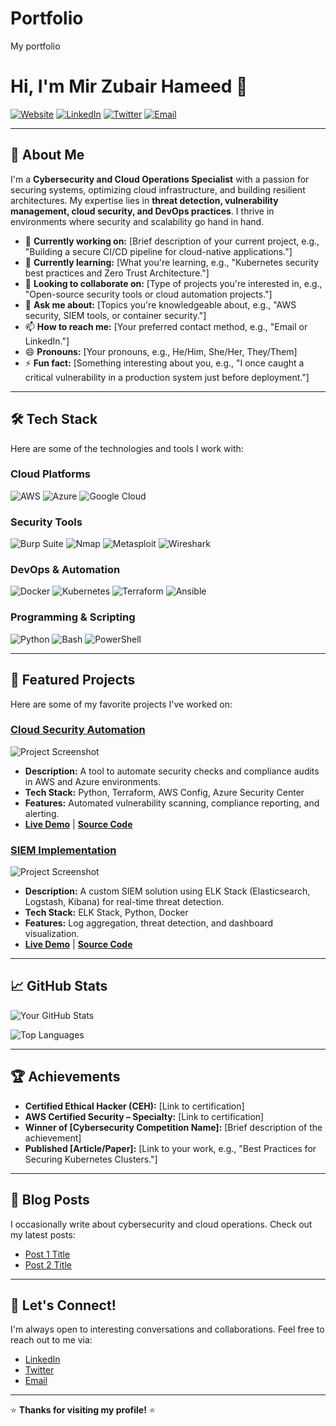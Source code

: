 # Portfolio
My portfolio
# Hi, I'm Mir Zubair Hameed 👋

[![Website](https://img.shields.io/badge/Portfolio-YourWebsite.com-blue?style=flat-square)](https://yourwebsite.com)
[![LinkedIn](https://img.shields.io/badge/LinkedIn-YourProfile-blue?style=flat-square&logo=linkedin)](https://linkedin.com/in/yourprofile)
[![Twitter](https://img.shields.io/badge/Twitter-YourHandle-blue?style=flat-square&logo=twitter)](https://twitter.com/yourhandle)
[![Email](https://img.shields.io/badge/Email-YourEmail-red?style=flat-square&logo=gmail)](mailto:youremail@example.com)

---

## 🚀 About Me

I'm a **Cybersecurity and Cloud Operations Specialist** with a passion for securing systems, optimizing cloud infrastructure, and building resilient architectures. My expertise lies in **threat detection, vulnerability management, cloud security, and DevOps practices**. I thrive in environments where security and scalability go hand in hand.

- 🔭 **Currently working on:** [Brief description of your current project, e.g., "Building a secure CI/CD pipeline for cloud-native applications."]
- 🌱 **Currently learning:** [What you're learning, e.g., "Kubernetes security best practices and Zero Trust Architecture."]
- 👯 **Looking to collaborate on:** [Type of projects you're interested in, e.g., "Open-source security tools or cloud automation projects."]
- 💬 **Ask me about:** [Topics you're knowledgeable about, e.g., "AWS security, SIEM tools, or container security."]
- 📫 **How to reach me:** [Your preferred contact method, e.g., "Email or LinkedIn."]
- 😄 **Pronouns:** [Your pronouns, e.g., He/Him, She/Her, They/Them]
- ⚡ **Fun fact:** [Something interesting about you, e.g., "I once caught a critical vulnerability in a production system just before deployment."]

---

## 🛠️ Tech Stack

Here are some of the technologies and tools I work with:

### Cloud Platforms
![AWS](https://img.shields.io/badge/AWS-232F3E?style=flat-square&logo=amazon-aws&logoColor=white)
![Azure](https://img.shields.io/badge/Azure-0089D6?style=flat-square&logo=microsoft-azure&logoColor=white)
![Google Cloud](https://img.shields.io/badge/Google_Cloud-4285F4?style=flat-square&logo=google-cloud&logoColor=white)

### Security Tools
![Burp Suite](https://img.shields.io/badge/Burp_Suite-FF6F61?style=flat-square)
![Nmap](https://img.shields.io/badge/Nmap-000000?style=flat-square&logo=nmap&logoColor=white)
![Metasploit](https://img.shields.io/badge/Metasploit-FF6F61?style=flat-square)
![Wireshark](https://img.shields.io/badge/Wireshark-1679A7?style=flat-square&logo=wireshark&logoColor=white)

### DevOps & Automation
![Docker](https://img.shields.io/badge/Docker-2496ED?style=flat-square&logo=docker&logoColor=white)
![Kubernetes](https://img.shields.io/badge/Kubernetes-326CE5?style=flat-square&logo=kubernetes&logoColor=white)
![Terraform](https://img.shields.io/badge/Terraform-623CE4?style=flat-square&logo=terraform&logoColor=white)
![Ansible](https://img.shields.io/badge/Ansible-000000?style=flat-square&logo=ansible&logoColor=white)

### Programming & Scripting
![Python](https://img.shields.io/badge/Python-3776AB?style=flat-square&logo=python&logoColor=white)
![Bash](https://img.shields.io/badge/Bash-4EAA25?style=flat-square&logo=gnu-bash&logoColor=white)
![PowerShell](https://img.shields.io/badge/PowerShell-5391FE?style=flat-square&logo=powershell&logoColor=white)

---

## 📂 Featured Projects

Here are some of my favorite projects I've worked on:

### [Cloud Security Automation](https://github.com/yourusername/cloud-security-automation)
![Project Screenshot](link-to-screenshot)
- **Description:** A tool to automate security checks and compliance audits in AWS and Azure environments.
- **Tech Stack:** Python, Terraform, AWS Config, Azure Security Center
- **Features:** Automated vulnerability scanning, compliance reporting, and alerting.
- **[Live Demo](https://project1-demo.com)** | **[Source Code](https://github.com/yourusername/cloud-security-automation)**

### [SIEM Implementation](https://github.com/yourusername/siem-implementation)
![Project Screenshot](link-to-screenshot)
- **Description:** A custom SIEM solution using ELK Stack (Elasticsearch, Logstash, Kibana) for real-time threat detection.
- **Tech Stack:** ELK Stack, Python, Docker
- **Features:** Log aggregation, threat detection, and dashboard visualization.
- **[Live Demo](https://project2-demo.com)** | **[Source Code](https://github.com/yourusername/siem-implementation)**

---

## 📈 GitHub Stats

![Your GitHub Stats](https://github-readme-stats.vercel.app/api?username=yourusername&show_icons=true&theme=radical)

![Top Languages](https://github-readme-stats.vercel.app/api/top-langs/?username=yourusername&layout=compact&theme=radical)

---

## 🏆 Achievements

- **Certified Ethical Hacker (CEH):** [Link to certification]
- **AWS Certified Security – Specialty:** [Link to certification]
- **Winner of [Cybersecurity Competition Name]:** [Brief description of the achievement]
- **Published [Article/Paper]:** [Link to your work, e.g., "Best Practices for Securing Kubernetes Clusters."]

---

## 📝 Blog Posts

I occasionally write about cybersecurity and cloud operations. Check out my latest posts:
- [Post 1 Title](https://yourblog.com/post1)
- [Post 2 Title](https://yourblog.com/post2)

---

## 🤝 Let's Connect!

I'm always open to interesting conversations and collaborations. Feel free to reach out to me via:
- [LinkedIn](https://linkedin.com/in/yourprofile)
- [Twitter](https://twitter.com/yourhandle)
- [Email](mailto:youremail@example.com)

---

⭐️ **Thanks for visiting my profile!** ⭐️
